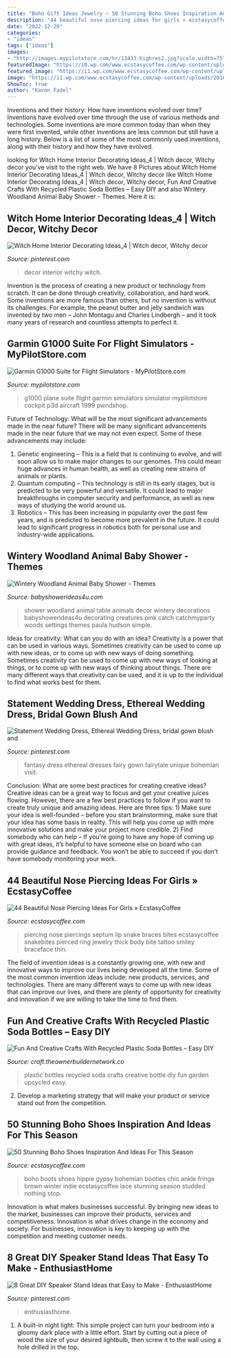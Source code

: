 ```yaml
---
title: "Boho Gift Ideas Jewelry ~ 50 Stunning Boho Shoes Inspiration And Ideas For This Season"
description: "44 beautiful nose piercing ideas for girls » ecstasycoffee"
date: "2022-12-29"
categories:
- "ideas"
tags: ["ideas"]
images:
- "http://images.mypilotstore.com/hr/13433-highres2.jpg?scale.width=75"
featuredImage: "https://i0.wp.com/www.ecstasycoffee.com/wp-content/uploads/2016/12/Boho-Booties.jpg?resize=400%2C600"
featured_image: "https://i1.wp.com/www.ecstasycoffee.com/wp-content/uploads/2016/12/Nose-Piercing25.jpg?resize=600%2C820"
image: "https://i1.wp.com/www.ecstasycoffee.com/wp-content/uploads/2016/12/Nose-Piercing25.jpg?resize=600%2C820"
ShowToc: true
author: "Kavon Fadel"
---
```



Inventions and their history: How have inventions evolved over time?
Inventions have evolved over time through the use of various methods and technologies. Some inventions are more common today than when they were first invented, while other inventions are less common but still have a long history. Below is a list of some of the most commonly used inventions, along with their history and how they have evolved.

	

		
looking for Witch Home Interior Decorating Ideas_4 | Witch decor, Witchy decor you've visit to the right web. We have 8 Pictures about Witch Home Interior Decorating Ideas_4 | Witch decor, Witchy decor like Witch Home Interior Decorating Ideas_4 | Witch decor, Witchy decor, Fun And Creative Crafts With Recycled Plastic Soda Bottles – Easy DIY and also Wintery Woodland Animal Baby Shower - Themes. Here it is:
		
    
## Witch Home Interior Decorating Ideas_4 | Witch Decor, Witchy Decor

<img loading=lazy src="https://i.pinimg.com/736x/5b/8b/1b/5b8b1b685a57943af1f74b24475882c2.jpg" onerror="this.onerror=null;this.src='https://tse4.mm.bing.net/th?id=OIP.vzfmoyWyrZTCItcc1FQ9NQHaJ4&amp;pid=15.1';" alt="Witch Home Interior Decorating Ideas_4 | Witch decor, Witchy decor">

_Source: pinterest.com_

>decor interior witchy witch. 

	

Invention is the process of creating a new product or technology from scratch. It can be done through creativity, collaboration, and hard work. Some inventions are more famous than others, but no invention is without its challenges. For example, the peanut butter and jelly sandwich was invented by two men – John Montagu and Charles Lindbergh – and it took many years of research and countless attempts to perfect it.

    
## Garmin G1000 Suite For Flight Simulators - MyPilotStore.com

<img loading=lazy src="http://images.mypilotstore.com/hr/13433-highres2.jpg?scale.width=75" onerror="this.onerror=null;this.src='https://tse4.mm.bing.net/th?id=OIP.pyZgwn0vDhgzlYCP4y66QgHaFS&amp;pid=15.1';" alt="Garmin G1000 Suite for Flight Simulators - MyPilotStore.com">

_Source: mypilotstore.com_

>g1000 plane suite flight garmin simulators simulator mypilotstore cockpit p3d aircraft 1999 pwndshop. 

	

Future of Technology: What will be the most significant advancements made in the near future?
There will be many significant advancements made in the near future that we may not even expect. Some of these advancements may include: 
1. Genetic engineering – This is a field that is continuing to evolve, and will soon allow us to make major changes to our genomes. This could mean huge advances in human health, as well as creating new strains of animals or plants. 
2. Quantum computing – This technology is still in its early stages, but is predicted to be very powerful and versatile. It could lead to major breakthroughs in computer security and performance, as well as new ways of studying the world around us. 
3. Robotics – This has been increasing in popularity over the past few years, and is predicted to become more prevalent in the future. It could lead to significant progress in robotics both for personal use and industry-wide applications. 

    
## Wintery Woodland Animal Baby Shower - Themes

<img loading=lazy src="http://www.babyshowerideas4u.com/wp-content/uploads/2016/01/wintery-woodland-animal-baby-shower-food-table-decor.jpg" onerror="this.onerror=null;this.src='https://tse1.mm.bing.net/th?id=OIP.EYH71j_j8TK4fkqs6fYdPQHaJ4&amp;pid=15.1';" alt="Wintery Woodland Animal Baby Shower - Themes">

_Source: babyshowerideas4u.com_

>shower woodland animal table animals decor wintery decorations babyshowerideas4u decorating creatures pink catch catchmyparty woods settings themes paula hudson simple. 

	

Ideas for creativity: What can you do with an idea?
Creativity is a power that can be used in various ways. Sometimes creativity can be used to come up with new ideas, or to come up with new ways of doing something. Sometimes creativity can be used to come up with new ways of looking at things, or to come up with new ways of thinking about things. There are many different ways that creativity can be used, and it is up to the individual to find what works best for them.

    
## Statement Wedding Dress, Ethereal Wedding Dress, Bridal Gown Blush And

<img loading=lazy src="https://i.pinimg.com/736x/1d/96/69/1d9669549a90ec0fcd4d98badab3fb31.jpg" onerror="this.onerror=null;this.src='https://tse1.mm.bing.net/th?id=OIP.PjU0CcaBHCBIiVhuYP-6tAHaNx&amp;pid=15.1';" alt="Statement Wedding Dress, Ethereal Wedding Dress, bridal gown blush and">

_Source: pinterest.com_

>fantasy dress ethereal dresses fairy gown fairytale unique bohemian visit. 

	

Conclusion: What are some best practices for creating creative ideas?
Creative ideas can be a great way to focus and get your creative juices flowing. However, there are a few best practices to follow if you want to create truly unique and amazing ideas. Here are three tips: 1) Make sure your idea is well-founded – before you start brainstorming, make sure that your idea has some basis in reality. This will help you come up with more innovative solutions and make your project more credible. 2) Find somebody who can help – If you’re going to have any hope of coming up with great ideas, it’s helpful to have someone else on board who can provide guidance and feedback. You won’t be able to succeed if you don’t have somebody monitoring your work.

    
## 44 Beautiful Nose Piercing Ideas For Girls » EcstasyCoffee

<img loading=lazy src="https://i1.wp.com/www.ecstasycoffee.com/wp-content/uploads/2016/12/Nose-Piercing25.jpg?resize=600%2C820" onerror="this.onerror=null;this.src='https://tse3.mm.bing.net/th?id=OIP.As1awQZ9lw27khOzVGuDKAHaKH&amp;pid=15.1';" alt="44 Beautiful Nose Piercing Ideas For Girls » EcstasyCoffee">

_Source: ecstasycoffee.com_

>piercing nose piercings septum lip snake braces bites ecstasycoffee snakebites pierced ring jewelry thick body bite tattoo smiley braceface thin. 

	

The field of invention ideas is a constantly growing one, with new and innovative ways to improve our lives being developed all the time. Some of the most common invention ideas include: new products, services, and technologies. There are many different ways to come up with new ideas that can improve our lives, and there are plenty of opportunity for creativity and innovation if we are willing to take the time to find them.

    
## Fun And Creative Crafts With Recycled Plastic Soda Bottles – Easy DIY

<img loading=lazy src="https://craft.theownerbuildernetwork.co/files/2015/04/Plastic-Bottle-Ideas015.jpg" onerror="this.onerror=null;this.src='https://tse1.mm.bing.net/th?id=OIP.-fuyc2TfrrDA_Q5MKk9GggHaE7&amp;pid=15.1';" alt="Fun And Creative Crafts With Recycled Plastic Soda Bottles – Easy DIY">

_Source: craft.theownerbuildernetwork.co_

>plastic bottles recycled soda crafts creative bottle diy fun garden upcycled easy. 

	

2. Develop a marketing strategy that will make your product or service stand out from the competition.

    
## 50 Stunning Boho Shoes Inspiration And Ideas For This Season

<img loading=lazy src="https://i0.wp.com/www.ecstasycoffee.com/wp-content/uploads/2016/12/Boho-Booties.jpg?resize=400%2C600" onerror="this.onerror=null;this.src='https://tse3.mm.bing.net/th?id=OIP.fLiuOHeuyodeH56GB0VgHwAAAA&amp;pid=15.1';" alt="50 Stunning Boho Shoes Inspiration And Ideas For This Season">

_Source: ecstasycoffee.com_

>boho boots shoes hippie gypsy bohemian booties chic ankle fringe brown winter indie ecstasycoffee lace stunning season studded nothing stop. 

	

Innovation is what makes businesses successful. By bringing new ideas to the market, businesses can improve their products, services and competitiveness. Innovation is what drives change in the economy and society. For businesses, innovation is key to keeping up with the competition and meeting customer needs.

    
## 8 Great DIY Speaker Stand Ideas That Easy To Make - EnthusiastHome

<img loading=lazy src="https://i.pinimg.com/736x/1f/71/6c/1f716cfec5a22a8ec9c6ceea6aff1d2e.jpg" onerror="this.onerror=null;this.src='https://tse2.mm.bing.net/th?id=OIP.JEBxBeeuJGt-tbiUT2GvvgHaLH&amp;pid=15.1';" alt="8 Great DIY Speaker Stand Ideas that Easy to Make - EnthusiastHome">

_Source: pinterest.com_

>enthusiasthome. 

	

1. A built-in night light: This simple project can turn your bedroom into a gloomy dark place with a little effort. Start by cutting out a piece of wood the size of your desired lightbulb, then screw it to the wall using a hole drilled in the top.

